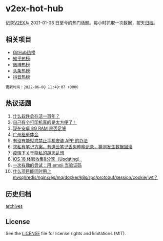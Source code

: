# v2ex-hot-hub

 记录[V2EX](https://www.v2ex.com/)从 2021-01-06 日至今的热门话题。每小时抓取一次数据，按天[归档](archives)。
 
 ## 相关项目

- [GitHub热榜](https://github.com/snaildev/github-hot-hub)
- [知乎热榜](https://github.com/snaildev/zhihu-hot-hub)
- [微博热榜](https://github.com/snaildev/weibo-hot-hub)
- [头条热榜](https://github.com/snaildev/toutiao-hot-hub)
- [抖音热榜](https://github.com/snaildev/douyin-hot-hub)


 `更新时间：2022-06-08 11:48:07 +0800`

## 热议话题

1. [什么软件会存活一百年？](https://www.v2ex.com/t/857943)
1. [自己有个打印机真的是太方便了！](https://www.v2ex.com/t/857872)
1. [现在安卓 8G RAM 是否足够](https://www.v2ex.com/t/857881)
1. [广州租房体会](https://www.v2ex.com/t/857904)
1. [有没有能彻底禁止手机安装 APP 的办法](https://www.v2ex.com/t/857860)
1. [求私有笔记方案。有道云笔记丢失昨晚记录，猜测发生数据回滚](https://www.v2ex.com/t/858053)
1. [疫情下关于隐私的胡思乱想](https://www.v2ex.com/t/857891)
1. [iOS 16 体验收集&分享（Updating）](https://www.v2ex.com/t/857916)
1. [一次有趣的尝试：用 emoji 当验证码](https://www.v2ex.com/t/857940)
1. [什么项目能同时用上 mysql/redis/nginx/es/mq/docker/k8s/rpc/protobuf/session/cookie/jwt？](https://www.v2ex.com/t/858039)

## 历史归档

[archives](archives)

## License

See the [LICENSE](LICENSE) file for license rights and limitations (MIT).
